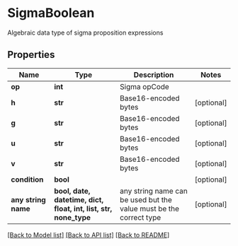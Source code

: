 # SigmaBoolean

Algebraic data type of sigma proposition expressions

## Properties
Name | Type | Description | Notes
------------ | ------------- | ------------- | -------------
**op** | **int** | Sigma opCode | 
**h** | **str** | Base16-encoded bytes | [optional] 
**g** | **str** | Base16-encoded bytes | [optional] 
**u** | **str** | Base16-encoded bytes | [optional] 
**v** | **str** | Base16-encoded bytes | [optional] 
**condition** | **bool** |  | [optional] 
**any string name** | **bool, date, datetime, dict, float, int, list, str, none_type** | any string name can be used but the value must be the correct type | [optional]

[[Back to Model list]](../README.md#documentation-for-models) [[Back to API list]](../README.md#documentation-for-api-endpoints) [[Back to README]](../README.md)


